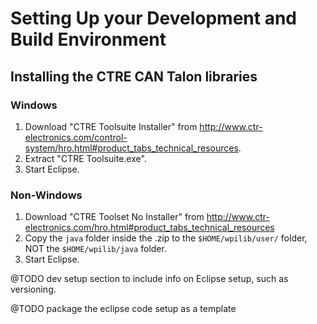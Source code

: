 # Setting Up your Development and Build Environment

## Installing the CTRE CAN Talon libraries

### Windows
1. Download "CTRE Toolsuite Installer" from http://www.ctr-electronics.com/control-system/hro.html#product_tabs_technical_resources.
2. Extract "CTRE Toolsuite.exe".
3. Start Eclipse.

### Non-Windows
1. Download "CTRE Toolset No Installer" from http://www.ctr-electronics.com/hro.html#product_tabs_technical_resources
2. Copy the `java` folder inside the .zip to the `$HOME/wpilib/user/` folder, NOT the `$HOME/wpilib/java` folder.
3. Start Eclipse.

@TODO dev setup section to include info on Eclipse setup, such
as versioning.

@TODO package the eclipse code setup as a template

